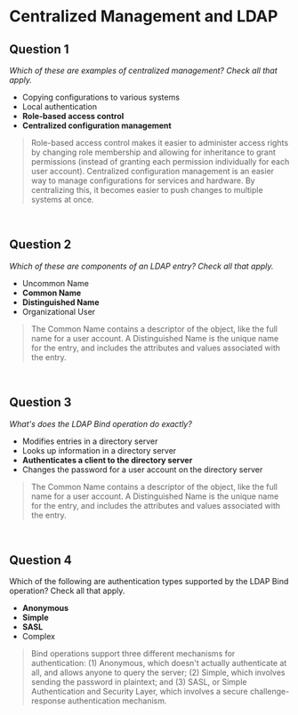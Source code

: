 # Centralized Management and LDAP

## Question 1

*Which of these are examples of centralized management? Check all that apply.*

* Copying configurations to various systems
* Local authentication
* **Role-based access control**
* **Centralized configuration management**

> Role-based access control makes it easier to administer access rights by changing role membership and allowing for inheritance to grant permissions (instead of granting each permission individually for each user account). Centralized configuration management is an easier way to manage configurations for services and hardware. By centralizing this, it becomes easier to push changes to multiple systems at once.

<br>

## Question 2

*Which of these are components of an LDAP entry? Check all that apply.*

* Uncommon Name
* **Common Name**
* **Distinguished Name**
* Organizational User

> The Common Name contains a descriptor of the object, like the full name for a user account. A Distinguished Name is the unique name for the entry, and includes the attributes and values associated with the entry.

<br>

## Question 3

*What's does the LDAP Bind operation do exactly?*

* Modifies entries in a directory server
* Looks up information in a directory server
* **Authenticates a client to the directory server**
* Changes the password for a user account on the directory server

> The Common Name contains a descriptor of the object, like the full name for a user account. A Distinguished Name is the unique name for the entry, and includes the attributes and values associated with the entry.

<br>

## Question 4

Which of the following are authentication types supported by the LDAP Bind operation? Check all that apply.

* **Anonymous**
* **Simple**
* **SASL**
* Complex

> Bind operations support three different mechanisms for authentication: (1) Anonymous, which doesn't actually authenticate at all, and allows anyone to query the server; (2) Simple, which involves sending the password in plaintext; and (3) SASL, or Simple Authentication and Security Layer, which involves a secure challenge-response authentication mechanism.